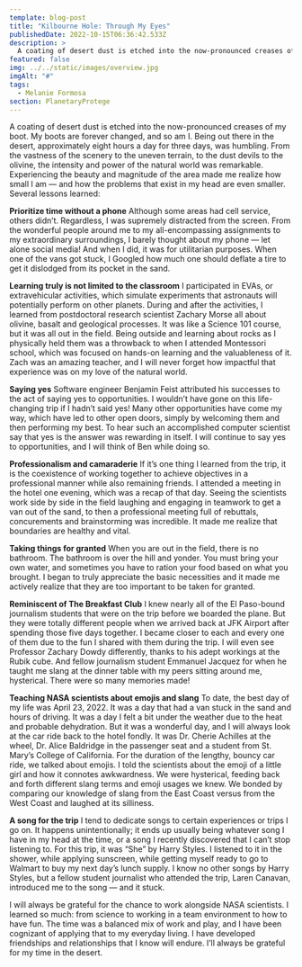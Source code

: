 ```yaml
---
template: blog-post
title: "Kilbourne Hole: Through My Eyes"
publishedDate: 2022-10-15T06:36:42.533Z
description: >
  A coating of desert dust is etched into the now-pronounced creases of my boot. My boots are forever changed, and so am I. Being out there in the desert, approximately eight hours a day for three days, was humbling. From the vastness of the scenery to the uneven terrain, to the dust devils to the olivine, the intensity and power of the natural world was remarkable. Experiencing the beauty and magnitude of the area made me realize how small I am — and how the problems that exist in my head are even smaller.
featured: false
img: ../../static/images/overview.jpg
imgAlt: "#"
tags:
  - Melanie Formosa
section: PlanetaryProtege
---
```

A coating of desert dust is etched into the now-pronounced creases of my boot. My boots are forever changed, and so am I. Being out there in the desert, approximately eight hours a day for three days, was humbling. From the vastness of the scenery to the uneven terrain, to the dust devils to the olivine, the intensity and power of the natural world was remarkable. Experiencing the beauty and magnitude of the area made me realize how small I am — and how the problems that exist in my head are even smaller. Several lessons learned: 

**Prioritize time without a phone**
Although some areas had cell service, others didn’t. Regardless, I was supremely distracted from the screen. From the wonderful people around me to my all-encompassing assignments to my extraordinary surroundings, I barely thought about my phone — let alone social media! And when I did, it was for utilitarian purposes. When one of the vans got stuck, I Googled how much one should deflate a tire to get it dislodged from its pocket in the sand. 

**Learning truly is not limited to the classroom**
I participated in EVAs, or extravehicular activities, which simulate experiments that astronauts will potentially perform on other planets. During and after the activities, I learned from postdoctoral research scientist Zachary Morse all about olivine, basalt and geological processes. It was like a Science 101 course, but it was all out in the field. Being outside and learning about rocks as I physically held them was a throwback to when I attended Montessori school, which was focused on hands-on learning and the valuableness of it. Zach was an amazing teacher, and I will never forget how impactful that experience was on my love of the natural world.

**Saying yes**
Software engineer Benjamin Feist attributed his successes to the act of saying yes to opportunities. I wouldn’t have gone on this life-changing trip if I hadn’t said yes! Many other opportunities have come my way, which have led to other open doors, simply by welcoming them and then performing my best. To hear such an accomplished computer scientist say that yes is the answer was rewarding in itself. I will continue to say yes to opportunities, and I will think of Ben while doing so.

**Professionalism and camaraderie**
If it’s one thing I learned from the trip, it is the coexistence of working together to achieve objectives in a professional manner while also remaining friends. I attended a meeting in the hotel one evening, which was a recap of that day. Seeing the scientists work side by side in the field laughing and engaging in teamwork to get a van out of the sand, to then a professional meeting full of rebuttals, concurements and brainstorming was incredible. It made me realize that boundaries are healthy and vital.

**Taking things for granted**
When you are out in the field, there is no bathroom. The bathroom is over the hill and yonder. You must bring your own water, and sometimes you have to ration your food based on what you brought. I began to truly appreciate the basic necessities and it made me actively realize that they are too important to be taken for granted. 

**Reminiscent of The Breakfast Club**
I knew nearly all of the El Paso-bound journalism students that were on the trip before we boarded the plane. But they were totally different people when we arrived back at JFK Airport after spending those five days together. I became closer to each and every one of them due to the fun I shared with them during the trip. I will even see Professor Zachary Dowdy differently, thanks to his adept workings at the Rubik cube. And fellow journalism student Emmanuel Jacquez for when he taught me slang at the dinner table with my peers sitting around me, hysterical. There were so many memories made!

**Teaching NASA scientists about emojis and slang**
To date, the best day of my life was April 23, 2022. It was a day that had a van stuck in the sand and hours of driving. It was a day I felt a bit under the weather due to the heat and probable dehydration. But it was a wonderful day, and I will always look at the car ride back to the hotel fondly. It was Dr. Cherie Achilles at the wheel, Dr. Alice Baldridge in the passenger seat and a student from St. Mary’s College of California. For the duration of the lengthy, bouncy car ride, we talked about emojis. I told the scientists about the emoji of a little girl and how it connotes awkwardness. We were hysterical, feeding back and forth different slang terms and emoji usages we knew. We bonded by comparing our knowledge of slang from the East Coast versus from the West Coast and laughed at its silliness.

**A song for the trip**
I tend to dedicate songs to certain experiences or trips I go on. It happens unintentionally; it ends up usually being whatever song I have in my head at the time, or a song I recently discovered that I can’t stop listening to. For this trip, it was “She” by Harry Styles. I listened to it in the shower, while applying sunscreen, while getting myself ready to go to Walmart to buy my next day’s lunch supply. I know no other songs by Harry Styles, but a fellow student journalist who attended the trip, Laren Canavan, introduced me to the song — and it stuck. 

I will always be grateful for the chance to work alongside NASA scientists. I learned so much: from science to working in a team environment to how to have fun. The time was a balanced mix of work and play, and I have been cognizant of applying that to my everyday living. I have developed friendships and relationships that I know will endure. I’ll always be grateful for my time in the desert. 

